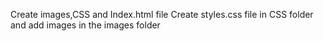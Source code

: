 Create images,CSS and Index.html file
Create styles.css file in CSS folder and add images in the images folder
